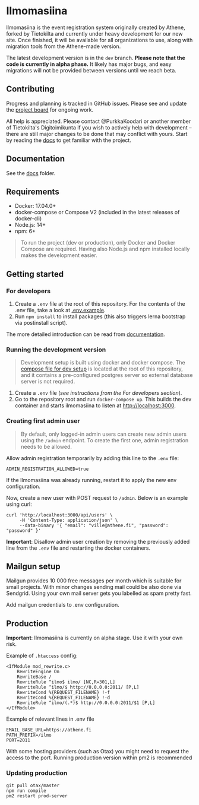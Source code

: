 # Ilmomasiina

Ilmomasiina is the event registration system originally created by Athene, forked by Tietokilta and currently under
heavy development for our new site. Once finished, it will be available for all organizations to use, along with
migration tools from the Athene-made version.

The latest development version is in the `dev` branch. **Please note that the code is currently in alpha phase.**
It likely has major bugs, and easy migrations will not be provided between versions until we reach beta.

## Contributing

Progress and planning is tracked in GitHub issues.
Please see and update the [project board](https://github.com/Tietokilta/ilmomasiina/projects/1) for ongoing work.

All help is appreciated. Please contact @PurkkaKoodari or another member of Tietokilta's Digitoimikunta if you wish to
actively help with development &ndash; there are still major changes to be done that may conflict with yours.
Start by reading the [docs](docs/README.md) to get familiar with the project.

## Documentation

See the [docs](docs/README.md) folder.

## Requirements

- Docker: 17.04.0+
- docker-compose or Compose V2 (included in the latest releases of docker-cli)
- Node.js: 14+
- npm: 6+

> To run the project (dev or production), only Docker and Docker Compose are required.
> Having also Node.js and npm installed locally makes the development easier.

<!--
### Create fake data
Use `docker exec ilmomasiina_backend_1 npm run create-fake-data` to create some data to dockerized Ilmomasiina.
The server does not like an empty database, so this is a really good idea to do when first starting the server.
-->

<!--
## MySQL Setup
Only follow this if you don't use the Docker container.

### Mac
1. Install `mysql` (8.x) with Homebrew (https://gist.github.com/nrollr/3f57fc15ded7dddddcc4e82fe137b58e)
2. Start the mysql service with `brew services start mysql`
3. Open the mysql terminal with `mysql -u root`
4. In the mysql terminal, create a new user e.g.
   `CREATE USER 'juuso'@'localhost' IDENTIFIED WITH mysql_native_password BY 'password';`
5. Fix permissions (this is probably too permissive, but it works):
   `GRANT ALL PRIVILEGES ON *.* TO 'sampo'@'localhost' WITH GRANT OPTION;`
6. Type `exit` to exit the mysql terminal, and sign in with your new user e.g. `mysql -u juuso -p password`
7. Create the `ilmomasiina` database with `CREATE DATABASE ilmomasiina;`

### Ubuntu
1. Install mysql with `sudo apt install mysql-server`
2. Service should start automatically
3. Same as with Mac, but use `sudo mysql -u root`
4. Follow Mac instructions
5. Fix permissions (this is probably too permissive, but it works): `GRANT ALL PRIVILEGES ON *.* TO 'sampo'@'localhost' WITH GRANT OPTION;`
6. Exit with `exit` and sign in with your new user e. g. `mysql -u juuso -p` (don't use `mysql -u juuso -p password`)
7. Follow Mac instructions step 6
-->

## Getting started

### For developers
1. Create a `.env` file at the root of this repository.
   For the contents of the .env file, take a look at [.env.example](./.env.example).
2. Run `npm install` to install packages (this also triggers lerna bootstrap via postinstall script).

The more detailed introduction can be read from [documentation](docs/README.md).

### Running the development version
> Development setup is built using docker and docker compose. The [compose file for dev setup](./docker-compose.yml) is
> located at the root of this repository, and it contains a pre-configured postgres server so external database server
> is not required.

1. Create a `.env` file (*see instructions from the For developers section*).
2. Go to the repository root and run `docker-compose up`.
   This builds the dev container and starts ilmomasiina to listen at [http://localhost:3000](http://localhost:3000).

### Creating first admin user
> By default, only logged-in admin users can create new admin users using the `/admin` endpoint.
> To create the first one, admin registration needs to be allowed.

Allow admin registration temporarily by adding this line to the `.env` file:
```
ADMIN_REGISTRATION_ALLOWED=true
```

If the Ilmomasiina was already running, restart it to apply the new env configuration.

Now, create a new user with POST request to `/admin`.
Below is an example using curl:
```
curl 'http://localhost:3000/api/users' \
     -H 'Content-Type: application/json' \
     --data-binary '{ "email": "ville@athene.fi", "password": "password" }'
```

**Important**: Disallow admin user creation by removing the previously added line from the `.env` file and restarting
the docker containers.

## Mailgun setup

Mailgun provides 10 000 free messages per month which is suitable for small projects. With minor changes sending mail could be also done via Sendgrid. Using your own mail server gets you labelled as spam pretty fast.

Add mailgun credentials to .env configuration.

## Production

**Important**: Ilmomasiina is currently on alpha stage. Use it with your own risk.

Example of `.htaccess` config:

```
<IfModule mod_rewrite.c>
    RewriteEngine On
    RewriteBase /
    RewriteRule ^ilmo$ ilmo/ [NC,R=301,L]
    RewriteRule ^ilmo/$ http://0.0.0.0:2011/ [P,L]
    RewriteCond %{REQUEST_FILENAME} !-f
    RewriteCond %{REQUEST_FILENAME} !-d
    RewriteRule ^ilmo/(.*)$ http://0.0.0.0:2011/$1 [P,L]
</IfModule>
```

Example of relevant lines in .env file

```
EMAIL_BASE_URL=https://athene.fi
PATH_PREFIX=/ilmo
PORT=2011
```

With some hosting providers (such as Otax) you might need to request the access to the port.
Running production version within pm2 is recommended

### Updating production

```
git pull otax/master
npm run compile
pm2 restart prod-server
```

